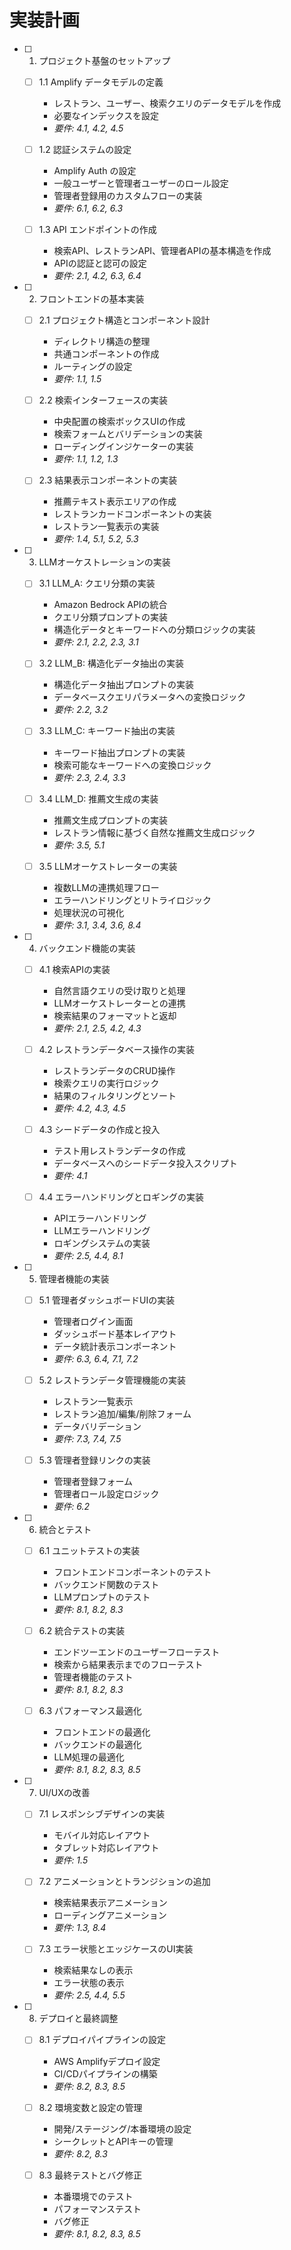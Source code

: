 # 実装計画

- [ ] 1. プロジェクト基盤のセットアップ
  - [ ] 1.1 Amplify データモデルの定義
    - レストラン、ユーザー、検索クエリのデータモデルを作成
    - 必要なインデックスを設定
    - _要件: 4.1, 4.2, 4.5_
  
  - [ ] 1.2 認証システムの設定
    - Amplify Auth の設定
    - 一般ユーザーと管理者ユーザーのロール設定
    - 管理者登録用のカスタムフローの実装
    - _要件: 6.1, 6.2, 6.3_

  - [ ] 1.3 API エンドポイントの作成
    - 検索API、レストランAPI、管理者APIの基本構造を作成
    - APIの認証と認可の設定
    - _要件: 2.1, 4.2, 6.3, 6.4_

- [ ] 2. フロントエンドの基本実装
  - [ ] 2.1 プロジェクト構造とコンポーネント設計
    - ディレクトリ構造の整理
    - 共通コンポーネントの作成
    - ルーティングの設定
    - _要件: 1.1, 1.5_

  - [ ] 2.2 検索インターフェースの実装
    - 中央配置の検索ボックスUIの作成
    - 検索フォームとバリデーションの実装
    - ローディングインジケーターの実装
    - _要件: 1.1, 1.2, 1.3_

  - [ ] 2.3 結果表示コンポーネントの実装
    - 推薦テキスト表示エリアの作成
    - レストランカードコンポーネントの実装
    - レストラン一覧表示の実装
    - _要件: 1.4, 5.1, 5.2, 5.3_

- [ ] 3. LLMオーケストレーションの実装
  - [ ] 3.1 LLM_A: クエリ分類の実装
    - Amazon Bedrock APIの統合
    - クエリ分類プロンプトの実装
    - 構造化データとキーワードへの分類ロジックの実装
    - _要件: 2.1, 2.2, 2.3, 3.1_

  - [ ] 3.2 LLM_B: 構造化データ抽出の実装
    - 構造化データ抽出プロンプトの実装
    - データベースクエリパラメータへの変換ロジック
    - _要件: 2.2, 3.2_

  - [ ] 3.3 LLM_C: キーワード抽出の実装
    - キーワード抽出プロンプトの実装
    - 検索可能なキーワードへの変換ロジック
    - _要件: 2.3, 2.4, 3.3_

  - [ ] 3.4 LLM_D: 推薦文生成の実装
    - 推薦文生成プロンプトの実装
    - レストラン情報に基づく自然な推薦文生成ロジック
    - _要件: 3.5, 5.1_

  - [ ] 3.5 LLMオーケストレーターの実装
    - 複数LLMの連携処理フロー
    - エラーハンドリングとリトライロジック
    - 処理状況の可視化
    - _要件: 3.1, 3.4, 3.6, 8.4_

- [ ] 4. バックエンド機能の実装
  - [ ] 4.1 検索APIの実装
    - 自然言語クエリの受け取りと処理
    - LLMオーケストレーターとの連携
    - 検索結果のフォーマットと返却
    - _要件: 2.1, 2.5, 4.2, 4.3_

  - [ ] 4.2 レストランデータベース操作の実装
    - レストランデータのCRUD操作
    - 検索クエリの実行ロジック
    - 結果のフィルタリングとソート
    - _要件: 4.2, 4.3, 4.5_

  - [ ] 4.3 シードデータの作成と投入
    - テスト用レストランデータの作成
    - データベースへのシードデータ投入スクリプト
    - _要件: 4.1_

  - [ ] 4.4 エラーハンドリングとロギングの実装
    - APIエラーハンドリング
    - LLMエラーハンドリング
    - ロギングシステムの実装
    - _要件: 2.5, 4.4, 8.1_

- [ ] 5. 管理者機能の実装
  - [ ] 5.1 管理者ダッシュボードUIの実装
    - 管理者ログイン画面
    - ダッシュボード基本レイアウト
    - データ統計表示コンポーネント
    - _要件: 6.3, 6.4, 7.1, 7.2_

  - [ ] 5.2 レストランデータ管理機能の実装
    - レストラン一覧表示
    - レストラン追加/編集/削除フォーム
    - データバリデーション
    - _要件: 7.3, 7.4, 7.5_

  - [ ] 5.3 管理者登録リンクの実装
    - 管理者登録フォーム
    - 管理者ロール設定ロジック
    - _要件: 6.2_

- [ ] 6. 統合とテスト
  - [ ] 6.1 ユニットテストの実装
    - フロントエンドコンポーネントのテスト
    - バックエンド関数のテスト
    - LLMプロンプトのテスト
    - _要件: 8.1, 8.2, 8.3_

  - [ ] 6.2 統合テストの実装
    - エンドツーエンドのユーザーフローテスト
    - 検索から結果表示までのフローテスト
    - 管理者機能のテスト
    - _要件: 8.1, 8.2, 8.3_

  - [ ] 6.3 パフォーマンス最適化
    - フロントエンドの最適化
    - バックエンドの最適化
    - LLM処理の最適化
    - _要件: 8.1, 8.2, 8.3, 8.5_

- [ ] 7. UI/UXの改善
  - [ ] 7.1 レスポンシブデザインの実装
    - モバイル対応レイアウト
    - タブレット対応レイアウト
    - _要件: 1.5_

  - [ ] 7.2 アニメーションとトランジションの追加
    - 検索結果表示アニメーション
    - ローディングアニメーション
    - _要件: 1.3, 8.4_

  - [ ] 7.3 エラー状態とエッジケースのUI実装
    - 検索結果なしの表示
    - エラー状態の表示
    - _要件: 2.5, 4.4, 5.5_

- [ ] 8. デプロイと最終調整
  - [ ] 8.1 デプロイパイプラインの設定
    - AWS Amplifyデプロイ設定
    - CI/CDパイプラインの構築
    - _要件: 8.2, 8.3, 8.5_

  - [ ] 8.2 環境変数と設定の管理
    - 開発/ステージング/本番環境の設定
    - シークレットとAPIキーの管理
    - _要件: 8.2, 8.3_

  - [ ] 8.3 最終テストとバグ修正
    - 本番環境でのテスト
    - パフォーマンステスト
    - バグ修正
    - _要件: 8.1, 8.2, 8.3, 8.5_